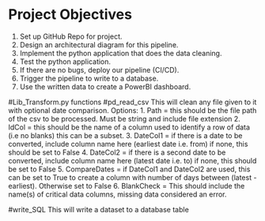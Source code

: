 # Project Objectives

1. Set up GitHub Repo for project.
2. Design an architectural diagram for this pipeline. 
3. Implement the python application that does the data cleaning.
4. Test the python application. 
5. If there are no bugs, deploy our pipeline (CI/CD).
6. Trigger the pipeline to write to a database. 
7. Use the written data to create a PowerBI dashboard.

#Lib_Transform.py functions
#pd_read_csv
    This will clean any file given to it with optional date comparison.
    Options:
        1. Path = this should be the file path of the csv to be processed. Must be string and include file extension
        2. IdCol = this should be the name of a column used to identify a row of data (i.e no blanks) this can be a subset.
        3. DateCol1 = if there is a date to be converted, include column name here (earliest date i.e. from) if none, this should be set to False
        4. DateCol2 = if there is a second date to be converted, include column name here (latest date i.e. to) if none, this should be set to False
        5. CompareDates = if DateCol1 and DateCol2 are used, this can be set to True to create a column with number of days between (latest - earliest). Otherwise set to False
        6. BlankCheck = This should include the name(s) of critical data columns, missing data considered an error.

#write_SQL
    This will write a dataset to a database table